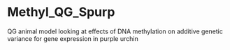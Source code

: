 # Methyl_QG_Spurp
QG animal model looking at effects of DNA methylation on additive genetic variance for gene expression in purple urchin
